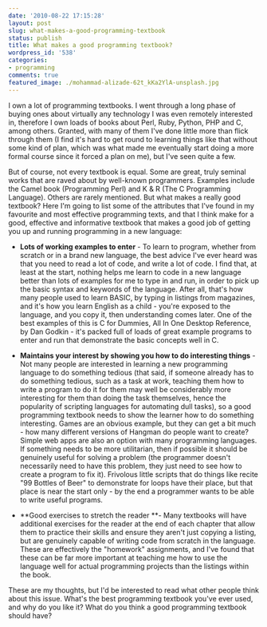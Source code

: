 ```yaml
---
date: '2010-08-22 17:15:28'
layout: post
slug: what-makes-a-good-programming-textbook
status: publish
title: What makes a good programming textbook?
wordpress_id: '538'
categories:
- programming
comments: true
featured_image: ./mohammad-alizade-62t_kKa2YlA-unsplash.jpg
---
```


I own a lot of programming textbooks. I went through a long phase of buying ones about virtually any technology I was even remotely interested in, therefore I own loads of books about Perl, Ruby, Python, PHP and C, among others. Granted, with many of them I've done little more than flick through them (I find it's hard to get round to learning things like that without some kind of plan, which was what made me eventually start doing a more formal course since it forced a plan on me), but I've seen quite a few.

But of course, not every textbook is equal. Some are great, truly seminal works that are raved about by well-known programmers. Examples include the Camel book (Programming Perl) and K & R (The C Programming Language). Others are rarely mentioned. But what makes a really good textbook? Here I'm going to list some of the attributes that I've found in my favourite and most effective programming texts, and that I think make for a good, effective and informative textbook that makes a good job of getting you up and running programming in a new language:



	
  * **Lots of working examples to enter** - To learn to program, whether from scratch or in a brand new language, the best advice I've ever heard was that you need to read a lot of code, and write a lot of code. I find that, at least at the start, nothing helps me learn to code in a new language better than lots of examples for me to type in and run, in order to pick up the basic syntax and keywords of the language. After all, that's how many people used to learn BASIC, by typing in listings from magazines, and it's how you learn English as a child - you're exposed to the language, and you copy it, then understanding comes later. One of the best examples of this is C for Dummies, All In One Desktop Reference, by Dan Godkin - it's packed full of loads of great example programs to enter and run that demonstrate the basic concepts well in C.

	
  * **Maintains your interest by showing you how to do interesting things** - Not many people are interested in learning a new programming language to do something tedious (that said, if someone already has to do something tedious, such as a task at work, teaching them how to write a program to do it for them may well be considerably more interesting for them than doing the task themselves, hence the popularity of scripting languages for automating dull tasks), so a good programming textbook needs to show the learner how to do something interesting. Games are an obvious example, but they can get a bit much - how many different versions of Hangman do people want to create? Simple web apps are also an option with many programming languages. If something needs to be more utilitarian, then if possible it should be genuinely useful for solving a problem (the programmer doesn't necessarily need to have this problem, they just need to see how to create a program to fix it). Frivolous little scripts that do things like recite "99 Bottles of Beer" to demonstrate for loops have their place, but that place is near the start only - by the end a programmer wants to be able to write useful programs.

	
  * **Good exercises to stretch the reader **- Many textbooks will have additional exercises for the reader at the end of each chapter that allow them to practice their skills and ensure they aren't just copying a listing, but are genuinely capable of writing code from scratch in the language. These are effectively the "homework" assignments, and I've found that these can be far more important at teaching me how to use the language well for actual programming projects than the listings within the book.


These are my thoughts, but I'd be interested to read what other people think about this issue. What's the best programming textbook you've ever used, and why do you like it? What do you think a good programming textbook should have?
